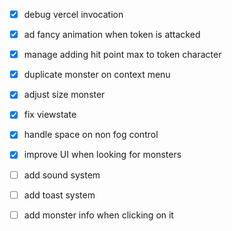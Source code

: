 - [x] debug vercel invocation
- [x] ad fancy animation when token is attacked
- [x] manage adding hit point max to token character
- [x] duplicate monster on context menu
- [x] adjust size monster

- [x] fix viewstate
- [x] handle space on non fog control
- [x] improve UI when looking for monsters

- [ ] add sound system
- [ ] add toast system
- [ ] add monster info when clicking on it
